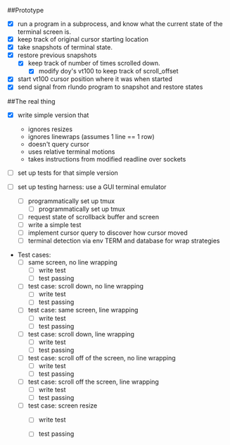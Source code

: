 
##Prototype

- [x] run a program in a subprocess, and know what the current state of the terminal screen is.
- [x] keep track of original cursor starting location
- [x] take snapshots of terminal state.
- [x] restore previous snapshots
  - [x] keep track of number of times scrolled down.
    - [x] modify doy's vt100 to keep track of scroll_offset
- [x] start vt100 cursor position where it was when started
- [x] send signal from rlundo program to snapshot and restore states

##The real thing

- [x] write simple version that
  * ignores resizes
  * ignores linewraps (assumes 1 line == 1 row)
  * doesn't query cursor
  * uses relative terminal motions
  * takes instructions from modified readline over sockets

- [ ] set up tests for that simple version

- [ ] set up testing harness: use a GUI terminal emulator 
  - [ ] programmatically set up tmux
    - [ ] programmatically set up tmux
  - [ ] request state of scrollback buffer and screen
  - [ ] write a simple test
  - [ ] implement cursor query to discover how cursor moved
  - [ ] terminal detection via env TERM and database for wrap strategies

- Test cases:
  - [ ] same screen, no line wrapping
    - [ ] write test
    - [ ] test passing
  - [ ] test case: scroll down, no line wrapping
    - [ ] write test
    - [ ] test passing
  - [ ] test case: same screen, line wrapping
    - [ ] write test
    - [ ] test passing
  - [ ] test case: scroll down, line wrapping
    - [ ] write test
    - [ ] test passing
  - [ ] test case: scroll off of the screen, no line wrapping
    - [ ] write test
    - [ ] test passing
  - [ ] test case: scroll off the screen, line wrapping
    - [ ] write test
    - [ ] test passing
  - [ ] test case: screen resize
    - [ ] write test
    - [ ] test passing

